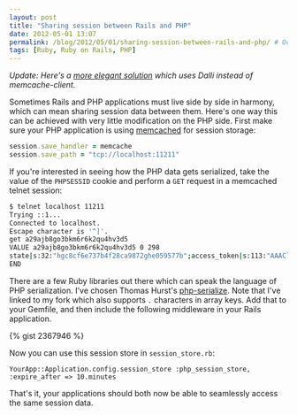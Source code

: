```yaml
---
layout: post
title: "Sharing session between Rails and PHP"
date: 2012-05-01 13:07
permalink: /blog/2012/05/01/sharing-session-between-rails-and-php/ # Octopress
tags: [Ruby, Ruby on Rails, PHP]
---
```


_Update: Here's a [more elegant solution](/blog/2012/07/24/rails-and-php-session-sharing-number-2/) which uses Dalli instead of memcache-client._

Sometimes Rails and PHP applications must live side by side in harmony, which can mean sharing session data between them. Here's one way this can be achieved with very little modification on the PHP side. First make sure your PHP application is using [memcached](http://memcached.org/) for session storage:

```ruby
session.save_handler = memcache
session.save_path = "tcp://localhost:11211"
```

If you're interested in seeing how the PHP data gets serialized, take the value of the `PHPSESSID` cookie and perform a `GET` request in a memcached telnet session:

```bash
$ telnet localhost 11211
Trying ::1...
Connected to localhost.
Escape character is '^]'.
get a29ajb8go3bkm6r6k2qu4hv3d5
VALUE a29ajb8go3bkm6r6k2qu4hv3d5 0 298
state|s:32:"hgc8cf6e737b4f28ca9872ghe059577b";access_token|s:113:"AAACldPr8ZAokBAFmih7MCYhTlrOSmz7Ro3wJrZCVLeZCkrpQGhSL5hy4dRjYXikOjaBWbt2GJkjcpQj6MpJIopZBU3vURpVfJZBHKZAb7MyQZDZD";user_id|i:100000123456789;LAST_FACEBOOK_IDENTITY_CHECK|s:10:"1334154070";LAST_FACEBOOK_OAUTH_CHECK|s:10:"1334154070";
END
```

<!--more-->

There are a few Ruby libraries out there which can speak the language of PHP serialization. I've chosen Thomas Hurst's [php-serialize](https://github.com/watsonbox/php-serialize). Note that I've linked to my fork which also supports `.` characters in array keys. Add that to your Gemfile, and then include the following middleware in your Rails application.

{% gist 2367946 %}

Now you can use this session store in `session_store.rb`:

```
YourApp::Application.config.session_store :php_session_store, :expire_after => 10.minutes
```

That's it, your applications should both now be able to seamlessly access the same session data.
